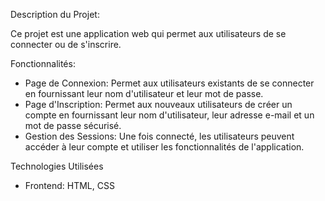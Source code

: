 Description du Projet:

Ce projet est une application web qui permet aux utilisateurs de se connecter ou de s'inscrire.

Fonctionnalités:

- Page de Connexion: Permet aux utilisateurs existants de se connecter en fournissant leur nom d'utilisateur et leur mot de passe.
- Page d'Inscription: Permet aux nouveaux utilisateurs de créer un compte en fournissant leur nom d'utilisateur, leur adresse e-mail et un mot de passe sécurisé.
- Gestion des Sessions: Une fois connecté, les utilisateurs peuvent accéder à leur compte et utiliser les fonctionnalités de l'application.

Technologies Utilisées

- Frontend: HTML, CSS

